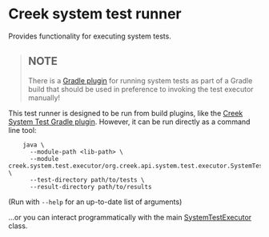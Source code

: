 # Creek system test runner

Provides functionality for executing system tests.

> ## NOTE
> There is a [Gradle plugin][1] for running system tests as part of a Gradle build that should be used in preference
> to invoking the test executor manually!

This test runner is designed to be run from build plugins, like the [Creek System Test Gradle plugin][1].
However, it can be run directly as a command line tool: 

```shell
    java \
      --module-path <lib-path> \
      --module creek.system.test.executor/org.creek.api.system.test.executor.SystemTestExecutor \
      --test-directory path/to/tests \
      --result-directory path/to/results
```

(Run with `--help` for an up-to-date list of arguments)

...or you can interact programmatically with the main [SystemTestExecutor][2] class.

[1]: https://github.com/creek-service/creek-system-test-gradle-plugin
[2]: src/main/java/org/creek/api/system/test/executor/SystemTestExecutor.java